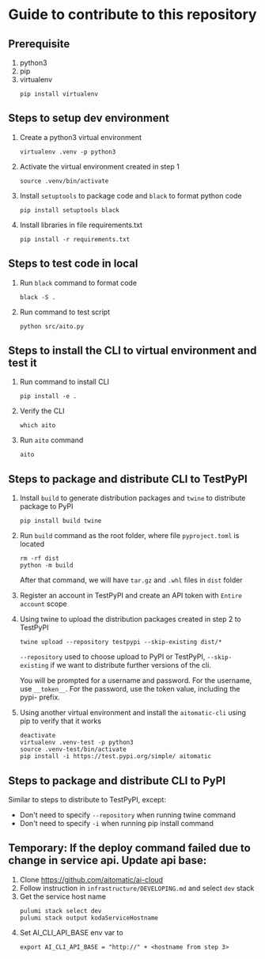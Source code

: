 # Guide to contribute to this repository

## Prerequisite

1. python3
2. pip
3. virtualenv
    ```shell
    pip install virtualenv
    ```

## Steps to setup dev environment

1. Create a python3 virtual environment
    ```shell
    virtualenv .venv -p python3
    ```
2. Activate the virtual environment created in step 1
    ```shell
    source .venv/bin/activate
    ```
3. Install `setuptools` to package code and `black` to format python code
    ```shell
    pip install setuptools black
    ```
4. Install libraries in file requirements.txt
    ```shell
    pip install -r requirements.txt
    ```

## Steps to test code in local

1. Run `black` command to format code
    ```shell
    black -S .
    ```
2. Run command to test script
    ```shell
    python src/aito.py
    ```

## Steps to install the CLI to virtual environment and test it

1. Run command to install CLI
    ```shell
    pip install -e .
    ```
2. Verify the CLI
    ```shell
    which aito
    ```
3. Run `aito` command
    ```shell
    aito
    ```

## Steps to package and distribute CLI to TestPyPI

1. Install `build` to generate distribution packages and `twine` to distribute package to PyPI
    ```shell
    pip install build twine
    ```
2. Run `build` command as the root folder, where file `pyproject.toml` is located
    ```shell
    rm -rf dist
    python -m build
    ```
    After that command, we will have `tar.gz` and `.whl` files in `dist` folder

3. Register an account in TestPyPI and create an API token with `Entire account` scope
4. Using twine to upload the distribution packages created in step 2 to TestPyPI
    ```shell
    twine upload --repository testpypi --skip-existing dist/*
    ```
    `--repository` used to choose upload to PyPI or TestPyPI, `--skip-existing` if we want to distribute further versions of the cli.

    You will be prompted for a username and password. For the username, use `__token__`. For the password, use the token value, including the pypi- prefix.
5. Using another virtual environment and install the `aitomatic-cli` using pip to verify that it works
    ```shell
    deactivate
    virtualenv .venv-test -p python3
    source .venv-test/bin/activate
    pip install -i https://test.pypi.org/simple/ aitomatic
    ```

## Steps to package and distribute CLI to PyPI

Similar to steps to distribute to TestPyPI, except:
- Don't need to specify `--repository` when running twine command
- Don't need to specify `-i` when running pip install command

## Temporary: If the deploy command failed due to change in service api. Update api base:

1. Clone https://github.com/aitomatic/ai-cloud
2. Follow instruction in `infrastructure/DEVELOPING.md` and select `dev` stack
3. Get the service host name
    ```shell
    pulumi stack select dev
    pulumi stack output kodaServiceHostname
    ```
4. Set AI_CLI_API_BASE env var to 
    ```shell
    export AI_CLI_API_BASE = "http://" + <hostname from step 3>
    ```
